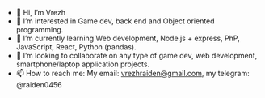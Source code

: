 - 👋 Hi, I’m Vrezh
- 👀 I’m interested in Game dev, back end and Object oriented programming.
- 🌱 I’m currently learning Web development, Node.js + express, PhP, JavaScript, React, Python (pandas).
- 💞️ I’m looking to collaborate on any type of game dev, web development, smartphone/laptop application projects.
- 📫 How to reach me: My email: vrezhraiden@gmail.com, my telegram: @raiden0456

<!---
Raiden0456/Raiden0456 is a ✨ special ✨ repository because its `README.md` (this file) appears on your GitHub profile.
You can click the Preview link to take a look at your changes.
--->
